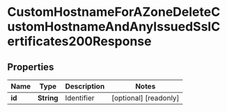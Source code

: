 

# CustomHostnameForAZoneDeleteCustomHostnameAndAnyIssuedSslCertificates200Response


## Properties

| Name | Type | Description | Notes |
|------------ | ------------- | ------------- | -------------|
|**id** | **String** | Identifier |  [optional] [readonly] |



